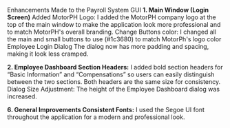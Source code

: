 Enhancements Made to the Payroll System GUI 
**1. Main Window (Login Screen)**
 Added MotorPH Logo: I added the MotorPH company logo at the top of the main window to make the application look more professional and to match MotorPH's overall branding.
 Change Buttons color: I changed all the main and small buttons to use (#1c3680) to match MotorPh's logo color
 Employee Login Dialog The dialog now has more padding and spacing, making it look less cramped.

**2. Employee Dashboard Section Headers:**
 I added bold section headers for “Basic Information” and “Compensations” so users can easily distinguish between the two sections. 
 Both headers are the same size for consistency. 
 Dialog Size Adjustment: The height of the Employee Dashboard dialog was increased. 


**6. General Improvements Consistent Fonts:**
 I used the Segoe UI font throughout the application for a modern and professional look.
